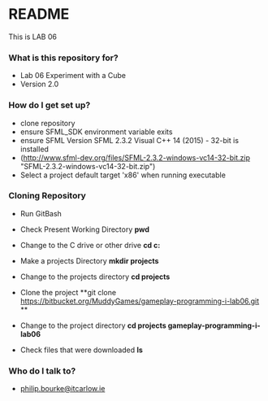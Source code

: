 # README #

This is LAB 06 

### What is this repository for? ###

* Lab 06 Experiment with a Cube
* Version 2.0

### How do I get set up? ###

* clone repository
* ensure SFML_SDK environment variable exits
* ensure SFML Version SFML 2.3.2 Visual C++ 14 (2015) - 32-bit is installed
* (http://www.sfml-dev.org/files/SFML-2.3.2-windows-vc14-32-bit.zip "SFML-2.3.2-windows-vc14-32-bit.zip")
* Select a project default target 'x86' when running executable

### Cloning Repository ###
* Run GitBash

* Check Present Working Directory
**pwd**

* Change to the C drive or other drive
**cd c:**

* Make a projects Directory
**mkdir projects**

* Change to the projects directory
**cd projects**

* Clone the project
**git clone https://bitbucket.org/MuddyGames/gameplay-programming-i-lab06.git
**
* Change to the project directory
**cd projects gameplay-programming-i-lab06**

* Check files that were downloaded
**ls**

### Who do I talk to? ###

* philip.bourke@itcarlow.ie
